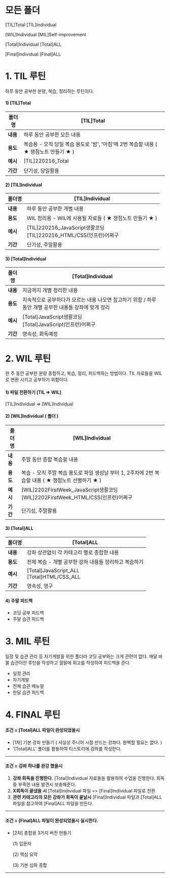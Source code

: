 # 모든 폴더

[TIL]Total
[TIL]Individual

[WIL]Individual
[MIL]Self-improvement

[Total]Individual
[Total]ALL

[Final]Individual
[Final]ALL







# 1. TIL 루틴

하루 동안 공부한 분량, 복습, 정리하는 루틴이다.

#### 1) [TIL]Total

| 폴더명   | [TIL]Total                                                   |
| -------- | ------------------------------------------------------------ |
| **내용** | 하루 동안 공부한 모든 내용                                   |
| **용도** | 복습용 - 오직 당일 복습 용도로 '밤', '아침'에 2번 복습할 내용   ( ★ 쟁점노트 만들기 ★ ) |
| **예시** | [TIL]220216_Total                                            |
| **기간** | 단기성, 당일활용                                             |



#### 2) [TIL]Individual 

| 폴더명   | [TIL]Individual                                              |
| -------- | ------------------------------------------------------------ |
| **내용** | 하루 동안 공부한 개별 내용                                   |
| **용도** | WIL 정리용 - WIL에 사용될 자료들   ( ★ 쟁점노트 만들기 ★ )   |
| **예시** | [TIL]220216_JavaScript생활코딩<br />[TIL]220216_HTML/CSS(인프런)어쩌구 |
| **기간** | 단기성, 주말활용                                             |



#### 3) [Total]Individual

| 폴더명   | [Total]Individual                                            |
| -------- | ------------------------------------------------------------ |
| **내용** | 지금까지 개별 정리한 내용                                    |
| **용도** | 지속적으로 공부하다가 모르는 내용 나오면 참고하기 위함 / 하루 동안 개별 공부한 내용들 강좌에 맞게 정리 |
| **예시** | [Total]JavaScript생활코딩<br/>[Total]JavaScript(인프런)어쩌구 |
| **기간** | 영속성, 회독예정                                             |







# 2. WIL 루틴

 한 주 동안 공부한 분량 종합하고, 복습, 정리, 피드백하는 방법이다. TIL 자료들을 WIL로 변환 시키고 공부하기 위함이다.



#### 1) 파일 전환하기 [TIL => WIL]

[TIL]Individual => [WIL]Individual 



#### 2) [WIL]Individual ( 폴더 )

| 폴더명   | [WIL]Individual                                              |
| -------- | ------------------------------------------------------------ |
| **내용** | 주말 동안 종합 복습할 내용                                   |
| **용도** | 복습 - 오직 주말 복습 용도로 파일 생성날 부터 1, 2주차에 2번 복습할 내용   ( ★ 쟁점노트 선별하기 ★ ) |
| **예시** | [WIL]2202FirstWeek_JavaScript생활코딩<br/>[WIL]2202FirstWeek_HTML/CSS(인프런)어쩌구 |
| **기간** | 단기성, 주말활용                                             |



#### 3) [Total]ALL

| 폴더명   | [Total]ALL                                            |
| -------- | ----------------------------------------------------- |
| **내용** | 강좌 상관없이 각 카테고리 별로 종합한 내용            |
| **용도** | 전체 복습 - 개별 공부한 강좌 내용들 정리하고 복습하기 |
| **예시** | [Total]JavaScript_ALL<br/>[Total]HTML/CSS_ALL         |
| **기간** | 영속성, 영구                                          |



#### 4) 주말 피드백

* 코딩 공부 피드백
* 주말 습관 피드백







# 3. MIL 루틴

일정 및 습관 관리 등 자기계발을 위한 폴더라 코딩 공부와는 크게 관련이 없다.
매달 바꿀 습관이란 루틴을 작성하고 월말에 회고를 작성하여 피드백을 준다.

* 일정 관리
* 자기계발
* 전체 습관 메뉴얼
* 한달 습관 피드백







# 4. FINAL 루틴

#### 조건 = [Total]ALL 파일이 완성되었을시

* [1차] 기본 강좌 만들기 
  ( 사실상 주니어 시절 만드는 강좌다. 완벽할 필요는 없다. )
* '[Total]ALL' 폴더를 활용하여 티스토리에 강좌를 작성한다.

----------------------------------------------------------------------------------------
#### 조건 = 강좌 하나를 완강 했을시

1) **강좌 회독을 진행한다.**
   [Total]Individual 자료들을 활용하여 수업을 진행한다. 
   회독중 부족한 내용 발견시 보충해준다. 
2) **X회독이 끝냈을 시**
   [Total]Individual 파일 => [Final]Individual 파일로 전환
3) **관련 카테고리의 모든 강좌가 회독이 끝날시**
   [Final]Individual 파일과 [Total]ALL 파일을 참고하여 [Final]ALL 파일을 만든다.

----------------------------------------------------------------------------------------
#### 조건 = [Final]ALL 파일이 완성되었을시 실시한다.

* [2차] 종합용 3가지 버전 만들기

  (1) 입문자

  (2) 핵심 요약

  (3) 기본 심화 종합      

---

